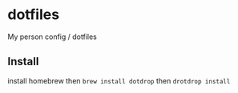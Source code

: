 # dotfiles
My person config / dotfiles
## Install 
install homebrew 
then `brew install dotdrop` 
then `drotdrop install` 
